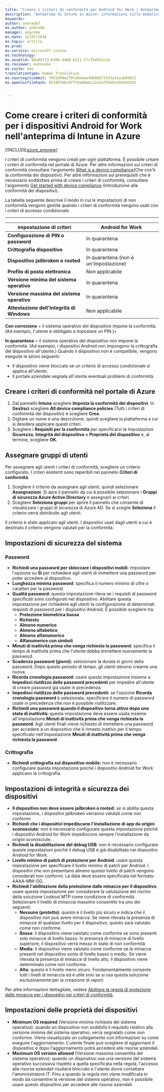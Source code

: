 ```yaml
---
title: "Creare i criteri di conformità per Android for Work | Anteprima di Intune in Azure | Documentazione Microsoft"
description: "Anteprima di Intune in Azure: informazioni sulle modalità di creazione dei criteri di conformità per i dispositivi Android for Work."
keywords: 
author: andredm7
ms.author: andredm
manager: angrobe
ms.date: 12/07/2016
ms.topic: article
ms.prod: 
ms.service: microsoft-intune
ms.technology: 
ms.assetid: 9da89713-6306-4468-b211-57cfb4b51cc6
ms.reviewer: muhosabe
ms.suite: ems
translationtype: Human Translation
ms.sourcegitcommit: 7693d49e2f0fa6e4aa40b6bb71433a7eaab8dd15
ms.openlocfilehash: 05199796c4fff0a86b4c22a1a75bb97e9de92d55


---
```


# <a name="how-to-create-a-device-compliance-policy-for-android-for-work-devices-in-intune-azure-preview"></a>Come creare i criteri di conformità per i dispositivi Android for Work nell'anteprima di Intune in Azure


[!INCLUDE[azure_preview](../includes/azure_preview.md)]

I criteri di conformità vengono creati per ogni piattaforma.  È possibile creare i criteri di conformità nel portale di Azure. Per altre informazioni sui criteri di conformità consultare l'argomento [What is a device compliance](what-is-device-compliance.md)(Che cos'è la conformità dei dispositivi). Per altre informazioni sui prerequisiti che è necessario soddisfare prima di creare i criteri di conformità, consultare l'argomento [Get started with device compliance](get-started-with-device-compliance.md) (Introduzione alla conformità dei dispositivi).

La tabella seguente descrive il modo in cui le impostazioni di non conformità vengono gestite quando i criteri di conformità vengono usati con i criteri di accesso condizionale.

--------------------------

|**impostazione di criteri**| **Android for Work** |
| --- | --- |
| **Configurazione di PIN o password** |  In quarantena |
| **Crittografia dispositivo** |  In quarantena |
| **Dispositivo jailbroken o rooted** | In quarantena (non è un'impostazione) |
| **Profilo di posta elettronica** | Non applicabile |
| **Versione minima del sistema operativo** | In quarantena |
| **Versione massima del sistema operativo** | In quarantena |
| **Attestazione dell'integrità di Windows** |Non applicabile |

**Con correzione** = il sistema operativo del dispositivo impone la conformità. (Ad esempio, l'utente è obbligato a impostare un PIN.)+

**In quarantena** = il sistema operativo del dispositivo non impone la conformità. (Ad esempio, i dispositivi Android non impongono la crittografia del dispositivo all'utente.) Quando il dispositivo non è compatibile, vengono eseguite le azioni seguenti:

- Il dispositivo viene bloccato se un criterio di accesso condizionale si applica all'utente.
- Il portale aziendale segnala all'utente eventuali problemi di conformità.

## <a name="create-a-compliance-policy-in-the-azure-portal"></a>Creare i criteri di conformità nel portale di Azure

1. Dal pannello **Intune** scegliere **Imposta la conformità dei dispositivi**. In **Gestisci** scegliere **All device compliance policies** (Tutti i criteri di conformità dei dispositivi) e scegliere **Crea**.
2. Digitare un nome e una descrizione, quindi scegliere la piattaforma a cui si desidera applicare questi criteri.
3. Scegliere i **Requisiti per la conformità** per specificarvi le impostazioni **Sicurezza**, **Integrità del dispositivo** e **Proprietà del dispositivo** e, al termine, scegliere **OK**.

<!--- 4. Choose **Actions for noncompliance** to say what actions should happen when a device is determined as noncompliant with this policy.
5. In the **Actions for noncompliance** blade, choose **Add** to create a new action.  The action parameters blade allows you to specify the action, email recipients that should receive the notification in addition to the user of the device, and the content of the notification that you want to send.
6. The message template option allows you to create several custom emails depending on when the action is set to take. For example, you can create a message for notifications that are sent for the first time and a different message for final warning before access is blocked. The custom messages that you create can be used for all your device compliance policy.
7. Specify the **Grace period** which determines when that action to take place.  For example, you may want to send a notification as soon as the device is evaluated as noncompliant, but allow some time before enforcing the conditional access policy to block access to company resources like SharePoint online.
8. Choose **Add** to finish creating the action.
9. You can create multiple actions and the sequence in which they should occur. Choose **Ok** when you are finished creating all the actions.--->

## <a name="assign-user-groups"></a>Assegnare gruppi di utenti

Per assegnare agli utenti i criteri di conformità, scegliere un criterio configurato. I criteri esistenti sono reperibili nel pannello **Criteri di conformità**.

1. Scegliere il criterio da assegnare agli utenti, quindi selezionare **Assegnazioni**. Si apre il pannello da cui è possibile selezionare i **Gruppi di sicurezza Azure Active Directory** e assegnarli ai criteri.
2. Scegliere **Seleziona gruppi** per aprire il pannello che consente di visualizzare i gruppi di sicurezza di Azure AD.  Se si sceglie **Seleziona** il criterio verrà distribuito agli utenti.

Il criterio è stato applicato agli utenti.  I dispositivi usati dagli utenti a cui è destinato il criterio vengono valutati per la conformità.

<!--- ##  Compliance policy settings--->

## <a name="system-security-settings"></a>Impostazioni di sicurezza del sistema

### <a name="password"></a>Password

- **Richiedi una password per sbloccare i dispositivi mobili:** impostare l'opzione su **Sì** per richiedere agli utenti di immettere una password per poter accedere al dispositivo.
- **Lunghezza minima password**: specifica il numero minimo di cifre o caratteri per la password.
- **Qualità password:** questa impostazione rileva se i requisiti di password specificati sono configurati nel dispositivo. Abilitare questa impostazione per richiedere agli utenti la configurazione di determinati requisiti di password per i dispositivi Android. È possibile scegliere tra:
  - **Protezione biometrica bassa**
  - **Richiesto**
  - **Almeno numerico**
  - **Almeno alfabetico**
  - **Almeno alfanumerico**
  - **Alfanumerico con simboli**
- **Minuti di inattività prima che venga richiesta la password:** specifica il tempo di inattività prima che l'utente debba immettere nuovamente la password.
- **Scadenza password (giorni):** selezionare la durata in giorni della password. Dopo questo periodo di tempo, gli utenti devono crearne una nuova.
- **Ricorda cronologia password:** usare questa impostazione insieme a **Impedisci riutilizzo delle password precedenti** per impedire all'utente di creare password già usate in precedenza.
- **Impedisci riutilizzo delle password precedenti:** se l'opzione **Ricorda cronologia password** è selezionata, specificare il numero di password usate in precedenza che non è possibile riutilizzare.
- **Richiedi una password quando il dispositivo torna attivo dopo uno stato di inattività:** questa impostazione deve essere usata insieme all'impostazione **Minuti di inattività prima che venga richiesta la password**. Agli utenti finali viene richiesto di immettere una password per accedere a un dispositivo che è rimasto inattivo per il tempo specificato nell'impostazione **Minuti di inattività prima che venga richiesta la password**.


### <a name="encryption"></a>Crittografia

- **Richiedi crittografia sul dispositivo mobile:** non è necessario configurare questa impostazione poiché i dispositivi Android for Work applicano la crittografia.


## <a name="device-health-and-security-settings"></a>Impostazioni di integrità e sicurezza dei dispositivi

- **Il dispositivo non deve essere jailbroken o rooted:** se si abilita questa impostazione, i dispositivi jailbroken verranno valutati come non conformi.
- **Richiedi che i dispositivi impediscano l'installazione di app da origini sconosciute:** non è necessario configurare questa impostazione poiché i dispositivi Android for Work impediscono sempre l'installazione da origini sconosciute. .
- **Richiedi la disabilitazione del debug USB**: non è necessario configurare queste impostazioni poiché il debug USB è già disabilitato nei dispositivi Android for Work.
- **Livello minimo di patch di protezione per Android**: usare questa impostazione per specificare il livello minimo di patch per Android. I dispositivi che non presentano almeno questo livello di patch vengono considerati non conformi. La data deve essere specificata nel formato: AAAA-MM-GG.
- **Richiedi l'abilitazione della protezione dalle minacce per il dispositivo**: usare questa impostazione per considerare la valutazione del rischio della soluzione Lookout MTP come condizione di conformità. Selezionare il livello di minaccia massimo consentito tra uno dei seguenti:
  - **Nessuno (protetto)**: questo è il livello più sicuro e indica che il dispositivo non può avere minacce. Se viene rilevata la presenza di minacce di qualsiasi livello per il dispositivo, questo sarà valutato come non conforme.
  - **Bassa**: il dispositivo viene valutato come conforme se sono presenti solo minacce di livello basso. In presenza di minacce di livello superiore, il dispositivo verrà messo in stato di non conformità.
  - **Media**: il dispositivo viene valutato come conforme se le minacce presenti nel dispositivo sonio di livello basso o medio. Se viene rilevata la presenza di minacce di livello alto, il dispositivo viene determinato come non conforme.
  - **Alta**: questo è il livello meno sicuro. Fondamentalmente consente tutti i livelli di minaccia ed è utile solo se si usa questa soluzione esclusivamente per la creazione di report.

Per altre informazioni dettagliate, vedere [Abilitare la regola di protezione dalle minacce per i dispositivi nei criteri di conformità](https://docs.microsoft.com/en-us/intune/deploy-use/enable-device-threat-protection-rule-in-compliance-policy).

## <a name="device-property-settings"></a>Impostazioni delle proprietà dei dispositivi

- **Minimum OS required** (Versione minima richiesta del sistema operativo): quando un dispositivo non soddisfa il requisito relativo alla versione minima del sistema operativo, verrà segnalato come non conforme. Viene visualizzato un collegamento con informazioni su come eseguire l'aggiornamento. L'utente finale può scegliere di aggiornare il dispositivo e dopo l'aggiornamento potrà accedere alle risorse aziendali.
- **Maximum OS version allowed** (Versione massima consentita del sistema operativo): quando un dispositivo usa una versione del sistema operativo successiva rispetto a quella specificata nella regola, l'accesso alle risorse aziendali risulterà bloccato e l'utente dovrà contattare l'amministratore IT. Fino a quando la regola non viene modificata in modo da consentire la versione del sistema operativo, non è possibile usare questo dispositivo per accedere alle risorse aziendali.

<!--- ## Next steps

[How to monitor device compliance](monitor-device-compliance.md)--->



<!--HONumber=Feb17_HO1-->


